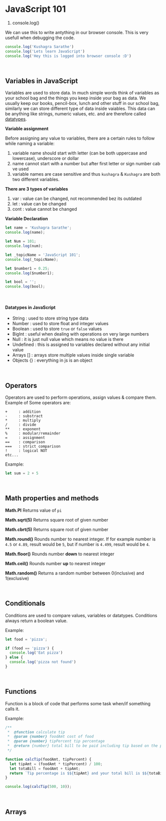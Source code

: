 # JavaScript 101

1. console.log()

We can use this to write antything in our browser console. This is very usefull when debugging the code.

```javascript
console.log('Kushagra Sarathe')
console.log('Lets learn JavaScript')
console.log('Hey this is logged into browser console :D')
``` 

<br>

## Variables in JavaScript

Variables are used to store data. In much simple words think of variables as your school bag and the things you keep inside your bag as data. We usually keep our books, pencil-box, lunch and other stuff in our school bag, similarly we can store different type of data inside vaiables. This data can be anything like strings, numeric values, etc. and are therefore called [datatypes](#Datatypes-in-JavaScript).

**Variable assignment**

Before assigning any value to variables, there are a certain rules to follow while naming a variable:

1. variable name should start with letter (can be both uppercase and lowercase), underscore or dollar
2. name cannot start with a number but after first letter or sign number cab ve used
3. variable names are case sensitive and thus `kushagra` & `Kushagra` are both two different variables.

**There are 3 types of variables**
1. var : value can be changed, not recommended bez its outdated
2. let : value can be changed
3. cont : value cannot be changed


**Variable Declaration**

```javascript
let name = 'Kushagra Sarathe';
console.log(name);

let Num = 101;
console.log(num);

let _topicName = 'JavaScript 101';
console.log(_topicName);

let $number1 = 0.25;
console.log($number1);

let bool = '';
console.log(bool);
```

<br>


#### Datatypes in JavaScript
- String : used to store string type data
- Number : used to store float and integer values
- Boolean : used to store `true` or `false` values
- BigInt : useful when dealing with operations on very large numbers
- Null : it is just null value which means no value is there
- Undefined : this is assigned to variables declared without any initial value
- Arrays [] : arrays store multiple values inside single variable
- Objects {} : everything in js is an object

<br>

 
## Operators

Operators are used to perform operations, assign values & compare them.
Example of Some operators are:

```
+     : addition
-     : substract
*     : multiply
/     : divide
**    : exponent
%     : modular/remainder
=     : assignment
==    : comparison
===   : strict comparison
!     : logical NOT 
etc...
```

Example:
```javascript
let sum = 2 + 5 
```

<br>


## Math properties and methods

**Math.PI** Returns value of `pi`

**Math.sqrt(5)** Returns square root of given number

**Math.cbrt(5)** Returns square root of given number

**Math.round()** Rounds number to nearest integer. If for example number is `4.5` or `4.89`, result would be `5`, but if number is `4.499`, result would be `4`.

**Math.floor()** 
Rounds number **down** to nearest integer

**Math.ceil()** Rounds number **up** to nearest integer

**Math.random()** Returns a random number between 0(inclusive) and 1(exclusive)

<br>


## Conditionals

Conditions are used to compare values, variables or datatypes. Conditions always return a boolean value.

Example:

```javascript
let food = 'pizza';

if (food == 'pizza') {
  console.log('Eat pizza')
} else {
  console.log('pizza not found')
}
```

<br/>

## Functions

Function is a block of code that performs some task when/if something calls it.

Example:

```javascript 
/**
 *  @function calculate tip
 *  @param {number} foodAmt cost of food
 *  @param {number} tipPercent tip percentage
 *  @return {number} total bill to be paid including tip based on the percentage
 */

function calcTip(foodAmt, tipPercent) {
  let tipAmt = (foodAmt * tipPercent) / 100;
  let totaBill = foodAmt + tipAmt;
  return `Tip percentage is $${tipAmt} and your total bill is $${totaBill}.`;
}

console.log(calcTip(500, 10));
```

<br/>

## Arrays